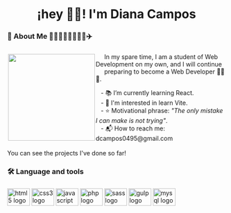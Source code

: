 <h1 align="center">¡hey 👋🐸! I'm Diana Campos</h1>

###

<h3 align="left">👤 About Me 👩🇲🇽🏋️‍♀️😼🍕🎶✈️</h3>

###

<img align="left" height="200" style="margin:2px" src="https://media.tenor.com/ZmZ7UKIc0soAAAAC/anonymous-anonymous-bites-back.gif"/>

<p align="left">
  &nbsp&nbsp&nbsp&nbsp&nbspIn my spare time, I am a student of Web Development on my own, and I will continue &nbsp&nbsp&nbsp&nbsp preparing to become a Web Developer 👩‍💻🤞.
</p>
<p>
  &nbsp&nbsp&nbsp- 📚 I’m currently learning React.<br>
  &nbsp&nbsp&nbsp- 👀 I'm interested in learn Vite.<br>
  &nbsp&nbsp&nbsp- ⭐ Motivational phrase: <em>"The only mistake I can make is not trying"</em>.<br>
  &nbsp&nbsp&nbsp- 📬 How to reach me: dcampos0495@gmail.com<br><br>
  You can see the projects I've done so far!</p>

###

<h3 align="left">🛠 Language and tools</h3>

###

<div align="left">
  <img src="https://cdn.jsdelivr.net/gh/devicons/devicon/icons/html5/html5-original.svg" height="40" width="52" alt="html5 logo"  />
  <img src="https://cdn.jsdelivr.net/gh/devicons/devicon/icons/css3/css3-original.svg" height="40" width="52" alt="css3 logo"  />
  <img src="https://cdn.jsdelivr.net/gh/devicons/devicon/icons/javascript/javascript-original.svg" height="40" width="52" alt="javascript logo"  />
  <img src="https://cdn.jsdelivr.net/gh/devicons/devicon/icons/php/php-original.svg" height="40" width="52" alt="php logo"  />
  <img src="https://cdn.jsdelivr.net/gh/devicons/devicon/icons/sass/sass-original.svg" height="40" width="52" alt="sass logo"  />
  <img src="https://cdn.jsdelivr.net/gh/devicons/devicon/icons/gulp/gulp-plain.svg" height="40" width="52" alt="gulp logo"  />
  <img src="https://cdn.jsdelivr.net/gh/devicons/devicon/icons/mysql/mysql-original.svg" height="40" width="52" alt="mysql logo"  />
</div>
